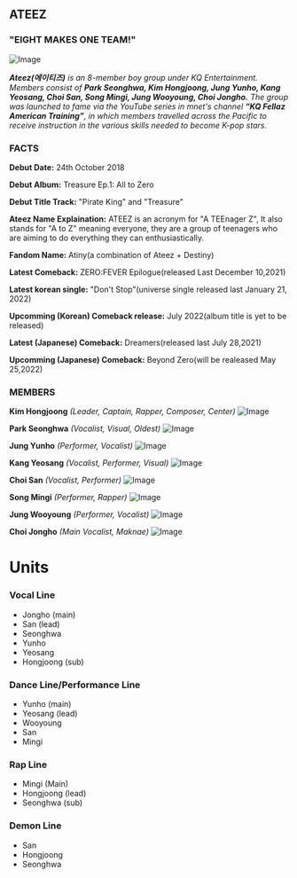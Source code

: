 ## ATEEZ

### **"EIGHT MAKES ONE TEAM!"** 

 ![Image](https://github.com/MonicSophitia/MonicSophitia.github.io/blob/main/Ateez.jpg)

_**Ateez(에이티즈)** is an 8-member boy group under KQ Entertainment. Members consist of **Park Seonghwa, Kim Hongjoong, Jung Yunho, Kang Yeosang, Choi San, Song Mingi, Jung Wooyoung, Choi Jongho.**_
_The group was launched to fame via the YouTube series in mnet's channel **“KQ Fellaz American Training”**, in which members travelled across the Pacific to receive instruction in the various skills needed to become K-pop stars._

### FACTS

**Debut Date:** 24th October 2018

**Debut Album:** Treasure Ep.1: All to Zero

**Debut Title Track:** "Pirate King" and "Treasure"

**Ateez Name Explaination:** ATEEZ is an acronym for "A TEEnager Z", It also stands for "A to Z" meaning everyone, they are a group of teenagers who are aiming to do everything they can enthusiastically. 

**Fandom Name:** Atiny(a combination of Ateez + Destiny)

**Latest Comeback:** ZERO:FEVER Epilogue(released Last December 10,2021)

**Latest korean single:** "Don't Stop"(universe single released last January 21, 2022)

**Upcomming (Korean) Comeback release:** July 2022(album title is yet to be released)

**Latest (Japanese) Comeback:** Dreamers(released last July 28,2021)

**Upcomming (Japanese) Comeback:** Beyond Zero(will be realeased May 25,2022)



### MEMBERS

**Kim Hongjoong** 
_(Leader, Captain, Rapper, Composer, Center)_
 ![Image](https://github.com/MonicSophitia/MonicSophitia.github.io/blob/main/hongjoong.jpg)


**Park Seonghwa** 
_(Vocalist, Visual, Oldest)_
![Image](https://github.com/MonicSophitia/MonicSophitia.github.io/blob/main/seonghwa.jpg)


**Jung Yunho**
_(Performer, Vocalist)_
![Image](https://github.com/MonicSophitia/MonicSophitia.github.io/blob/main/yunho.jpg)


**Kang Yeosang** 
_(Vocalist, Performer, Visual)_
![Image](https://github.com/MonicSophitia/MonicSophitia.github.io/blob/main/yeosang.jpg)


**Choi San**
_(Vocalist, Performer)_
![Image](https://github.com/MonicSophitia/MonicSophitia.github.io/blob/main/sannie.jpg)


**Song Mingi**
_(Performer, Rapper)_
![Image](https://github.com/MonicSophitia/MonicSophitia.github.io/blob/main/mingi.jpg)


**Jung Wooyoung**
_(Performer, Vocalist)_
![Image](https://github.com/MonicSophitia/MonicSophitia.github.io/blob/main/youngie.jpg)


**Choi Jongho**
_(Main Vocalist, Maknae)_
![Image](https://github.com/MonicSophitia/MonicSophitia.github.io/blob/main/baby%20bear.jpg)


# Units

### Vocal Line
- Jongho (main)
- San (lead)
- Seonghwa 
- Yunho
- Yeosang
- Hongjoong (sub)

### Dance Line/Performance Line
- Yunho (main)
- Yeosang (lead)
- Wooyoung
- San
- Mingi

### Rap Line
- Mingi (Main)
- Hongjoong (lead)
- Seonghwa (sub)

### Demon Line
- San 
- Hongjoong
- Seonghwa


